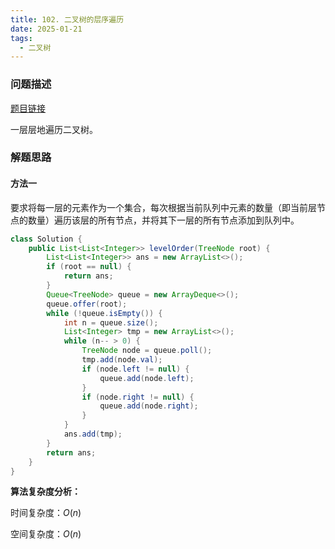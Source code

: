 ```yaml
---
title: 102. 二叉树的层序遍历
date: 2025-01-21
tags:
  - 二叉树
---
```


### 问题描述

[题目链接](https://leetcode.cn/problems/binary-tree-level-order-traversal/description/)

一层层地遍历二叉树。

### 解题思路

#### 方法一

要求将每一层的元素作为一个集合，每次根据当前队列中元素的数量（即当前层节点的数量）遍历该层的所有节点，并将其下一层的所有节点添加到队列中。

```java
class Solution {
    public List<List<Integer>> levelOrder(TreeNode root) {
        List<List<Integer>> ans = new ArrayList<>();
        if (root == null) {
            return ans;
        }
        Queue<TreeNode> queue = new ArrayDeque<>();
        queue.offer(root);
        while (!queue.isEmpty()) {
            int n = queue.size();
            List<Integer> tmp = new ArrayList<>();
            while (n-- > 0) {
                TreeNode node = queue.poll();
                tmp.add(node.val);
                if (node.left != null) {
                    queue.add(node.left);
                }
                if (node.right != null) {
                    queue.add(node.right);
                }
            }
            ans.add(tmp);
        }
        return ans;
    }
}
```

**算法复杂度分析：**

时间复杂度：$O(n)$

空间复杂度：$O(n)$
